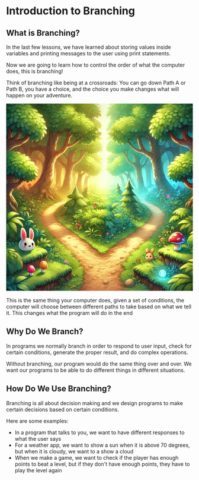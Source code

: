 # Introduction to Branching

## What is Branching?

In the last few lessons, we have learned about storing values inside variables and printing messages to the user using print statements.

Now we are going to learn how to control the order of what the computer does, this is branching!

Think of branching like being at a crossroads: You can go down Path A or Path B, you have a choice, and the choice you make changes what will happen on your adventure.

![alt text](image.png)

This is the same thing your computer does, given a set of conditions, the computer will choose between different paths to take based on what we tell it. This changes what the program will do in the end

## Why Do We Branch?

In programs we normally branch in order to respond to user input, check for certain conditions, generate the proper result, and do complex operations.

Without branching, our program would do the same thing over and over. We want our programs to be able to do different things in different situations.

## How Do We Use Branching?

Branching is all about decision making and we design programs to make certain decisions based on certain conditions.

Here are some examples:

- In a program that talks to you, we want to have different responses to what the user says
- For a weather app, we want to show a sun when it is above 70 degrees, but when it is cloudy, we want to a show a cloud
- When we make a game, we want to check if the player has enough points to beat a level, but if they don't have enough points, they have to play the level again

